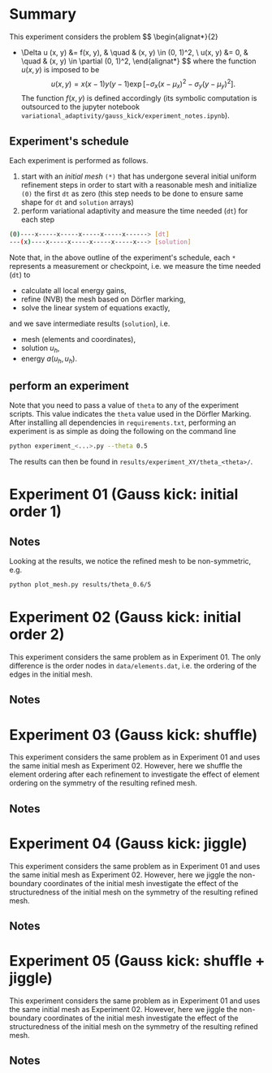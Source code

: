 # Summary

This experiment considers the problem
$$
\begin{alignat*}{2}
- \Delta u (x, y) &= f(x, y), & \quad & (x, y) \in (0, 1)^2, \\
u(x, y) &= 0, & \quad & (x, y) \in \partial (0, 1)^2,
\end{alignat*}
$$
where the function $u(x, y)$ is imposed to be
$$
u(x, y)
=
x(x-1)y(y-1)
\exp\left[ -\sigma_x (x-\mu_x)^2 -\sigma_y (y-\mu_y)^2 \right].
$$
The function $f(x, y)$ is defined accordingly
(its symbolic computation is outsourced to the jupyter notebook
`variational_adaptivity/gauss_kick/experiment_notes.ipynb`).

## Experiment's schedule
Each experiment is performed as follows.

1.  start with an *initial mesh* `(*)` that has
    undergone several initial uniform refinement steps
    in order to start with a reasonable mesh
    and initialize `(0)` the first `dt` as zero
    (this step needs to be done to ensure same shape
    for `dt` and `solution` arrays)
2.  perform variational adaptivity and measure the time needed (`dt`)
    for each step
```sh
(0)----x-----x-----x-----x-----x------> [dt]
---(x)----x-----x-----x-----x-----x---> [solution]
```

Note that, in the above outline of the experiment's schedule,
each `*` represents a measurement or checkpoint,
i.e. we measure the time needed (`dt`) to
- calculate all local energy gains,
- refine (NVB) the mesh based on Dörfler marking,
- solve the linear system of equations exactly,

and we save intermediate results (`solution`), i.e.
- mesh (elements and coordinates),
- solution $u_h$,
- energy $a(u_h, u_h)$.

## perform an experiment

Note that you need to pass a value of `theta` to any of the experiment scripts.
This value indicates the `theta` value used in the Dörfler Marking.
After installing all dependencies in `requirements.txt`,
performing an experiment is as simple as doing the following on the command line
```bash
python experiment_<...>.py --theta 0.5
```
The results can then be found in `results/experiment_XY/theta_<theta>/`.

# Experiment 01 (Gauss kick: initial order 1)

Notes
-----
Looking at the results, we notice the refined mesh to be non-symmetric, e.g.
```sh
python plot_mesh.py results/theta_0.6/5
```

# Experiment 02 (Gauss kick: initial order 2)
This experiment considers the same problem as in Experiment 01.
The only difference is the order nodes in `data/elements.dat`, i.e.
the ordering of the edges in the initial mesh.

Notes
-----

# Experiment 03 (Gauss kick: shuffle)
This experiment considers the same problem as in Experiment 01
and uses the same initial mesh as Experiment 02.
However, here we shuffle the element ordering after each refinement to
investigate the effect of element ordering on the symmetry
of the resulting refined mesh.

Notes
-----

# Experiment 04 (Gauss kick: jiggle)
This experiment considers the same problem as in Experiment 01
and uses the same initial mesh as Experiment 02.
However, here we jiggle the non-boundary coordinates
of the initial mesh investigate the effect of the structuredness
of the initial mesh on the symmetry
of the resulting refined mesh.

Notes
-----

# Experiment 05 (Gauss kick: shuffle + jiggle)
This experiment considers the same problem as in Experiment 01
and uses the same initial mesh as Experiment 02.
However, here we jiggle the non-boundary coordinates
of the initial mesh investigate the effect of the structuredness
of the initial mesh on the symmetry
of the resulting refined mesh.

Notes
-----